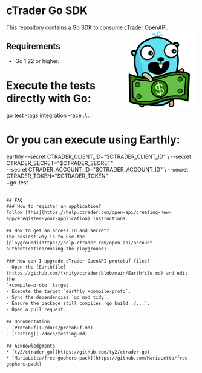 # cTrader Go SDK
This repository contains a Go SDK to consume [cTrader OpenAPI](https://help.ctrader.com/open-api).
<img src="docs/gopher.svg" align="right" height="204px" width="200px" />

## Requirements
- Go 1.22 or higher.

# Execute the tests directly with Go:
go test -tags integration -race ./...

# Or you can execute using Earthly:
earthly --secret CTRADER_CLIENT_ID="$CTRADER_CLIENT_ID" \
  --secret CTRADER_SECRET="$CTRADER_SECRET" \
  --secret CTRADER_ACCOUNT_ID="$CTRADER_ACCOUNT_ID" \
  --secret CTRADER_TOKEN="$CTRADER_TOKEN" \
  +go-test
```

## FAQ
### How to register an application?
Follow [this](https://help.ctrader.com/open-api/creating-new-app/#register-your-application) instructions.

## How to get an access ID and secret?
The easiest way is to use the
[playground](https://help.ctrader.com/open-api/account-authentication/#using-the-playground).

### How can I upgrade cTrader OpenAPI protobuf files?
- Open the [Earthfile](https://github.com/fxnity/ctrader/blob/main/Earthfile.md) and edit the 
`+compile-proto` target.
- Execute the target `earthly +compile-proto`.
- Sync the dependencies `go mod tidy`.
- Ensure the package still compiles `go build ./...`.
- Open a pull request.

## Documentation
- [Protobuf](./docs/protobuf.md)
- [Testing](./docs/testing.md)

## Acknowledgments
* [ty2/ctrader-go](https://github.com/ty2/ctrader-go)
* [MariaLetta/free-gophers-pack](https://github.com/MariaLetta/free-gophers-pack)
